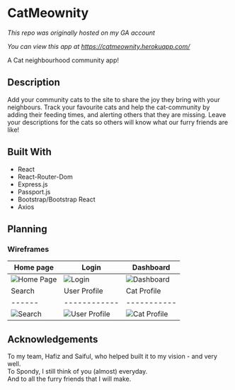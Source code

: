 # CatMeownity

*This repo was originally hosted on my GA account*

*You can view this app at https://catmeownity.herokuapp.com/*

A Cat neighbourhood community app!

## Description

Add your community cats to the site to share the joy they bring with your neighbours. Track your favourite cats and help the cat-community by adding their feeding times, and alerting others that they are missing. Leave your descriptions for the cats so others will know what our furry friends are like!

## Built With
- React
- React-Router-Dom
- Express.js
- Passport.js
- Bootstrap/Bootstrap React
- Axios

## Planning
### Wireframes

|Home page|Login|Dashboard|
|---------|------|--------|
|![Home Page](https://github.com/ryhuz/catmeownity/blob/master/Wireframes/Wireframes%20-%20Landing.PNG)|![Login](https://github.com/ryhuz/catmeownity/blob/master/Wireframes/Wireframes%20-%20Login.PNG)|![Dashboard](https://github.com/ryhuz/catmeownity/blob/master/Wireframes/Wireframes%20-%20Dashboard.PNG)|
|Search|User Profile|Cat Profile|
|------|------------|-----------|
|![Search](https://github.comryhuz/catmeownity/blob/master/Wireframes/Wireframes%20-%20Search.PNG)|![User Profile](https://github.com/ryhuz/catmeownity/blob/master/Wireframes/Wireframes%20-%20User%20profile.PNG)|![Cat Profile](https://github.com/ryhuz/catmeownity/blob/master/Wireframes/Wireframes%20-%20Cat%20Profile.PNG)|

## Acknowledgements
To my team, Hafiz and Saiful, who helped built it to my vision - and very well.
<br/>
To Spondy, I still think of you (almost) everyday.
<br/>
And to all the furry friends that I will make.
